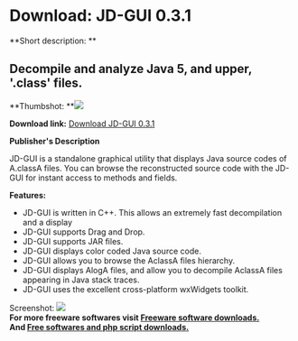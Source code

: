 # Download: JD-GUI 0.3.1

**Short description: **

## Decompile and analyze Java 5, and upper, '.class' files.

  
**Thumbshot: **![](http://www.freewarefiles.com/screenshot/jdgui_md.gif)   
  
**Download link:** [Download JD-GUI 0.3.1](http://freesoftwares.boysofts.com/JD-GUI_program_43515.html)  
  

**Publisher's Description**  
  

JD-GUI is a standalone graphical utility that displays Java source codes of
A.classA files. You can browse the reconstructed source code with the JD-GUI
for instant access to methods and fields.

**Features:**

  * JD-GUI is written in C++. This allows an extremely fast decompilation and a display 
  * JD-GUI supports Drag and Drop. 
  * JD-GUI supports JAR files. 
  * JD-GUI displays color coded Java source code. 
  * JD-GUI allows you to browse the AclassA files hierarchy. 
  * JD-GUI displays AlogA files, and allow you to decompile AclassA files appearing in Java stack traces. 
  * JD-GUI uses the excellent cross-platform wxWidgets toolkit. 

  
  
Screenshot: ![](http://www.freewarefiles.com/screenshot/jdgui.gif)  
**For more freeware softwares visit [Freeware software downloads.](http://freesoftwares.boysofts.com/)**   
**And [Free softwares and php script downloads.](http://www.boysofts.com/)**

